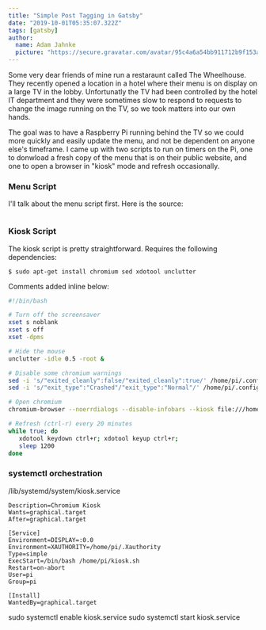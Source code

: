 ```yaml
---
title: "Simple Post Tagging in Gatsby"
date: "2019-10-01T05:35:07.322Z"
tags: [gatsby]
author:
  name: Adam Jahnke
  picture: "https://secure.gravatar.com/avatar/95c4a6a54bb911712b9f153afff92f69?size=200"
---
```


Some very dear friends of mine run a restaraunt called The Wheelhouse. They
recently opened a location in a hotel where their menu is on display on a large
TV in the lobby. Unfortunatly the TV had been controlled by the hotel IT
department and they were sometimes slow to respond to requests to change the
image running on the TV, so we took matters into our own hands.

The goal was to have a Raspberry Pi running behind the TV so we could more
quickly and easily update the menu, and not be dependent on anyone else's
timeframe. I came up with two scripts to run on timers on the Pi, one to
donwload a fresh copy of the menu that is on their public website, and one to
open a browser in "kiosk" mode and refresh occasionally.

### Menu Script

I'll talk about the menu script first. Here is the source:

```bash

```

### Kiosk Script

The kiosk script is pretty straightforward. Requires the following dependencies:

```shell
$ sudo apt-get install chromium sed xdotool unclutter
```

Comments added inline below:

```bash
#!/bin/bash

# Turn off the screensaver
xset s noblank
xset s off
xset -dpms

# Hide the mouse
unclutter -idle 0.5 -root &

# Disable some chromium warnings
sed -i 's/"exited_cleanly":false/"exited_cleanly":true/' /home/pi/.config/chromium/Default/Preferences
sed -i 's/"exit_type":"Crashed"/"exit_type":"Normal"/' /home/pi/.config/chromium/Default/Preferences

# Open chromium
chromium-browser --noerrdialogs --disable-infobars --kiosk file:///home/pi/www.wheelhousefood.com/…

# Refresh (ctrl-r) every 20 minutes
while true; do
   xdotool keydown ctrl+r; xdotool keyup ctrl+r;
   sleep 1200
done
```

### systemctl orchestration

/lib/systemd/system/kiosk.service

```[Unit]
Description=Chromium Kiosk
Wants=graphical.target
After=graphical.target

[Service]
Environment=DISPLAY=:0.0
Environment=XAUTHORITY=/home/pi/.Xauthority
Type=simple
ExecStart=/bin/bash /home/pi/kiosk.sh
Restart=on-abort
User=pi
Group=pi

[Install]
WantedBy=graphical.target
```

sudo systemctl enable kiosk.service
sudo systemctl start kiosk.service
